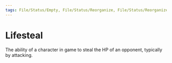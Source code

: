```yaml
---
tags: File/Status/Empty, File/Status/Reorganize, File/Status/Reorganize, File/Status/Recategorize, File/Status/Summarize, File/Status/Structuralize
---
```


# Lifesteal

The ability of a character in game to steal the HP of an opponent, typically by attacking.



